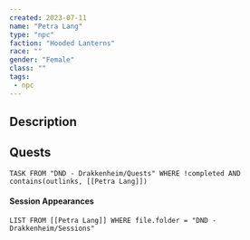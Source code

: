 ```yaml
---
created: 2023-07-11
name: "Petra Lang"
type: "npc"
faction: "Hooded Lanterns"
race: ""
gender: "Female"
class: ""
tags:
 - npc
---
```

## Description


## Quests
```dataview
TASK FROM "DND - Drakkenheim/Quests" WHERE !completed AND contains(outlinks, [[Petra Lang]]) 
```

#### Session Appearances
```dataview
LIST FROM [[Petra Lang]] WHERE file.folder = "DND - Drakkenheim/Sessions"
```



